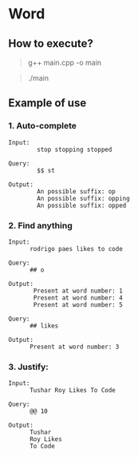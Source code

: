 # Word

## How to execute?
> g++ main.cpp -o main

> ./main

## Example of use

### 1. Auto-complete
    Input: 
            stop stopping stopped
  
    Query:             
            $$ st
  
    Output: 
            An possible suffix: op
            An possible suffix: opping
            An possible suffix: opped
 
### 2. Find anything
  
    Input:       
          rodrigo paes likes to code
  
    Query:         
          ## o
  
    Output:   
           Present at word number: 1          
           Present at word number: 4       
           Present at word number: 5
           
    Query: 
          ## likes
  
    Output: 
          Present at word number: 3
  
  
### 3. Justify:
    Input: 
          Tushar Roy Likes To Code
    
    Query:
          @@ 10
    
    Output: 
          Tushar
          Roy Likes
          To Code
 
  
